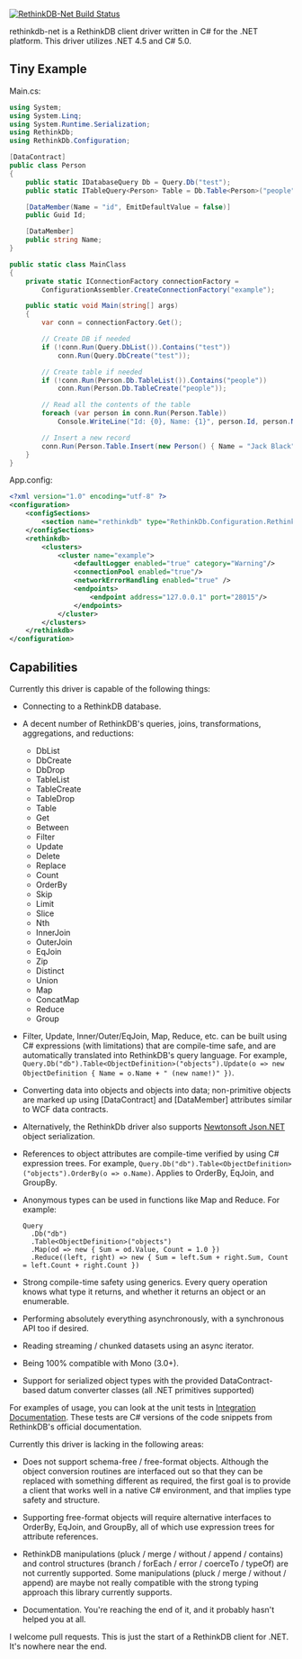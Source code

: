 <a href="http://teamcity.codebetter.com/viewType.html?buildTypeId=bt991&guest=1"><img src="http://teamcity.codebetter.com/app/rest/builds/buildType:(id:bt991)/statusIcon" alt="RethinkDB-Net Build Status"/></a>

rethinkdb-net is a RethinkDB client driver written in C# for the .NET platform.  This driver utilizes .NET 4.5 and C# 5.0.

Tiny Example
------------

Main.cs:

```c#
using System;
using System.Linq;
using System.Runtime.Serialization;
using RethinkDb;
using RethinkDb.Configuration;

[DataContract]
public class Person
{
    public static IDatabaseQuery Db = Query.Db("test");
    public static ITableQuery<Person> Table = Db.Table<Person>("people");

    [DataMember(Name = "id", EmitDefaultValue = false)]
    public Guid Id;

    [DataMember]
    public string Name;
}

public static class MainClass
{
    private static IConnectionFactory connectionFactory =
        ConfigurationAssembler.CreateConnectionFactory("example");

    public static void Main(string[] args)
    {
        var conn = connectionFactory.Get();

        // Create DB if needed
        if (!conn.Run(Query.DbList()).Contains("test"))
            conn.Run(Query.DbCreate("test"));

        // Create table if needed
        if (!conn.Run(Person.Db.TableList()).Contains("people"))
            conn.Run(Person.Db.TableCreate("people"));

        // Read all the contents of the table
        foreach (var person in conn.Run(Person.Table))
            Console.WriteLine("Id: {0}, Name: {1}", person.Id, person.Name);

        // Insert a new record
        conn.Run(Person.Table.Insert(new Person() { Name = "Jack Black" }));
    }
}
```

App.config:

```xml
<?xml version="1.0" encoding="utf-8" ?>
<configuration>
    <configSections>
        <section name="rethinkdb" type="RethinkDb.Configuration.RethinkDbClientSection, RethinkDb"/>
    </configSections>
    <rethinkdb>
        <clusters>
            <cluster name="example">
                <defaultLogger enabled="true" category="Warning"/>
                <connectionPool enabled="true"/>
                <networkErrorHandling enabled="true" />
                <endpoints>
                    <endpoint address="127.0.0.1" port="28015"/>
                </endpoints>
            </cluster>
        </clusters>
    </rethinkdb>
</configuration>
```

Capabilities
------------

Currently this driver is capable of the following things:
  
  * Connecting to a RethinkDB database.

  * A decent number of RethinkDB's queries, joins, transformations, aggregations, and reductions:

    * DbList
    * DbCreate
    * DbDrop
    * TableList
    * TableCreate
    * TableDrop
    * Table
    * Get
    * Between
    * Filter
    * Update
    * Delete
    * Replace
    * Count
    * OrderBy
    * Skip
    * Limit
    * Slice
    * Nth
    * InnerJoin
    * OuterJoin
    * EqJoin
    * Zip
    * Distinct
    * Union
    * Map
    * ConcatMap
    * Reduce
    * Group

  * Filter, Update, Inner/Outer/EqJoin, Map, Reduce, etc. can be built using C# expressions (with limitations) that are compile-time safe, and are automatically translated into RethinkDB's query language.  For example, `Query.Db("db").Table<ObjectDefinition>("objects").Update(o => new ObjectDefinition { Name = o.Name + " (new name!)" })`.

  * Converting data into objects and objects into data; non-primitive objects are marked up using [DataContract] and [DataMember] attributes similar to WCF data contracts.

  * Alternatively, the RethinkDb driver also supports [Newtonsoft Json.NET](https://github.com/mfenniak/rethinkdb-net/wiki/Newtonsoft-Serialization) object serialization.

  * References to object attributes are compile-time verified by using C# expression trees.  For example, `Query.Db("db").Table<ObjectDefinition>("objects").OrderBy(o => o.Name)`.  Applies to OrderBy, EqJoin, and GroupBy.

  * Anonymous types can be used in functions like Map and Reduce.  For example:
    ```
    Query
      .Db("db")
      .Table<ObjectDefinition>("objects")
      .Map(od => new { Sum = od.Value, Count = 1.0 })
      .Reduce((left, right) => new { Sum = left.Sum + right.Sum, Count = left.Count + right.Count })
    ```

  * Strong compile-time safety using generics.  Every query operation knows what type it returns, and whether it returns an object or an enumerable.

  * Performing absolutely everything asynchronously, with a synchronous API too if desired.

  * Reading streaming / chunked datasets using an async iterator.

  * Being 100% compatible with Mono (3.0+).

  * Support for serialized object types with the provided DataContract-based datum converter classes (all .NET primitives supported)

For examples of usage, you can look at the unit tests in [Integration Documentation](https://github.com/mfenniak/rethinkdb-net/tree/master/rethinkdb-net-test/Integration/Documentation).  These tests are C# versions of the code snippets from RethinkDB's official documentation.

Currently this driver is lacking in the following areas:

  * Does not support schema-free / free-format objects.  Although the object conversion routines are interfaced out so that they can be replaced with something different as required, the first goal is to provide a client that works well in a native C# environment, and that implies type safety and structure.

  * Supporting free-format objects will require alternative interfaces to OrderBy, EqJoin, and GroupBy, all of which use expression trees for attribute references.

  * RethinkDB manipulations (pluck / merge / without / append / contains) and control structures (branch / forEach / error / coerceTo / typeOf) are not currently supported.  Some manipulations (pluck / merge / without / append) are maybe not really compatible with the strong typing approach this library currently supports.

  * Documentation.  You're reaching the end of it, and it probably hasn't helped you at all.


I welcome pull requests.  This is just the start of a RethinkDB client for .NET.  It's nowhere near the end.

